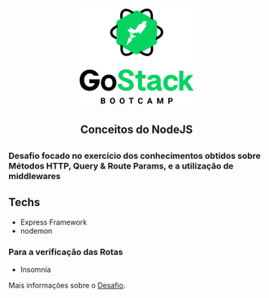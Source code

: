 <h1 align='center'>
<img src='./src/image/logo-gostack.png'>
</h1>
 
 <h2 align='center'>Conceitos do NodeJS<h2>

 <h3>Desafio focado no exercício dos conhecimentos obtidos sobre Métodos HTTP, Query & Route Params, e a utilização de middlewares</h3>

 ## Techs
 - Express Framework
 - nodemon

### Para a verificação das Rotas
- Insomnia 

<p>Mais informações sobre o
<a href='https://github.com/Rocketseat/bootcamp-gostack-desafio-01'>Desafio</a>.
</p>
